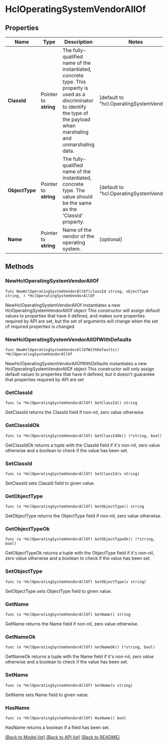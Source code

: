 # HclOperatingSystemVendorAllOf

## Properties

Name | Type | Description | Notes
------------ | ------------- | ------------- | -------------
**ClassId** | Pointer to **string** | The fully-qualified name of the instantiated, concrete type. This property is used as a discriminator to identify the type of the payload when marshaling and unmarshaling data. | [default to "hcl.OperatingSystemVendor"]
**ObjectType** | Pointer to **string** | The fully-qualified name of the instantiated, concrete type. The value should be the same as the &#39;ClassId&#39; property. | [default to "hcl.OperatingSystemVendor"]
**Name** | Pointer to **string** | Name of the vendor of the operating system. | [optional] 

## Methods

### NewHclOperatingSystemVendorAllOf

`func NewHclOperatingSystemVendorAllOf(classId string, objectType string, ) *HclOperatingSystemVendorAllOf`

NewHclOperatingSystemVendorAllOf instantiates a new HclOperatingSystemVendorAllOf object
This constructor will assign default values to properties that have it defined,
and makes sure properties required by API are set, but the set of arguments
will change when the set of required properties is changed

### NewHclOperatingSystemVendorAllOfWithDefaults

`func NewHclOperatingSystemVendorAllOfWithDefaults() *HclOperatingSystemVendorAllOf`

NewHclOperatingSystemVendorAllOfWithDefaults instantiates a new HclOperatingSystemVendorAllOf object
This constructor will only assign default values to properties that have it defined,
but it doesn't guarantee that properties required by API are set

### GetClassId

`func (o *HclOperatingSystemVendorAllOf) GetClassId() string`

GetClassId returns the ClassId field if non-nil, zero value otherwise.

### GetClassIdOk

`func (o *HclOperatingSystemVendorAllOf) GetClassIdOk() (*string, bool)`

GetClassIdOk returns a tuple with the ClassId field if it's non-nil, zero value otherwise
and a boolean to check if the value has been set.

### SetClassId

`func (o *HclOperatingSystemVendorAllOf) SetClassId(v string)`

SetClassId sets ClassId field to given value.


### GetObjectType

`func (o *HclOperatingSystemVendorAllOf) GetObjectType() string`

GetObjectType returns the ObjectType field if non-nil, zero value otherwise.

### GetObjectTypeOk

`func (o *HclOperatingSystemVendorAllOf) GetObjectTypeOk() (*string, bool)`

GetObjectTypeOk returns a tuple with the ObjectType field if it's non-nil, zero value otherwise
and a boolean to check if the value has been set.

### SetObjectType

`func (o *HclOperatingSystemVendorAllOf) SetObjectType(v string)`

SetObjectType sets ObjectType field to given value.


### GetName

`func (o *HclOperatingSystemVendorAllOf) GetName() string`

GetName returns the Name field if non-nil, zero value otherwise.

### GetNameOk

`func (o *HclOperatingSystemVendorAllOf) GetNameOk() (*string, bool)`

GetNameOk returns a tuple with the Name field if it's non-nil, zero value otherwise
and a boolean to check if the value has been set.

### SetName

`func (o *HclOperatingSystemVendorAllOf) SetName(v string)`

SetName sets Name field to given value.

### HasName

`func (o *HclOperatingSystemVendorAllOf) HasName() bool`

HasName returns a boolean if a field has been set.


[[Back to Model list]](../README.md#documentation-for-models) [[Back to API list]](../README.md#documentation-for-api-endpoints) [[Back to README]](../README.md)


